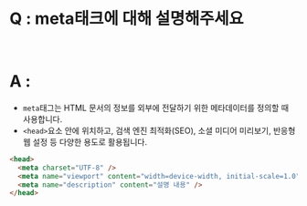 # Q : meta태크에 대해 설명해주세요

<br />

# A :

- `meta`태그는 HTML 문서의 정보를 외부에 전달하기 위한 메타데이터를 정의할 때 사용합니다.
- `<head>`요소 안에 위치하고, 검색 엔진 최적화(SEO), 소셜 미디어 미리보기, 반응형 웹 설정 등 다양한 용도로 활용됩니다.

```html
<head>
  <meta charset="UTF-8" />
  <meta name="viewport" content="width=device-width, initial-scale=1.0" />
  <meta name="description" content="설명 내용" />
</head>
```
